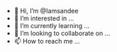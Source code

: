 - 👋 Hi, I’m @Iamsandee
- 👀 I’m interested in ...
- 🌱 I’m currently learning ...
- 💞️ I’m looking to collaborate on ...
- 📫 How to reach me ...

<!---
Iamsandee/Iamsandee is a ✨ special ✨ repository because its `README.md` (this file) appears on your GitHub profile.
You can click the Preview link to take a look at your changes.
--->
